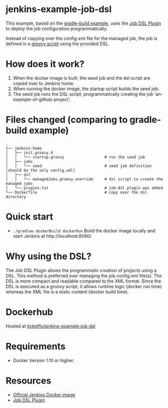 # jenkins-example-job-dsl
This example, based on the [gradle-build example](https://github.com/Ticketfly/jenkins-docker-examples/tree/master/01-gradle-build), uses the [Job DSL Plugin](https://wiki.jenkins-ci.org/display/JENKINS/Job+DSL+Plugin) to deploy the job configuration programmatically.

Instead of copying over the config.xml file for the managed job, the job is defined in a [groovy script](https://github.com/Ticketfly/jenkins-docker-examples/blob/master/02-job-dsl/jenkins-home/dsl/managedJobs.groovy.override) using the provided DSL.

# How does it work?
1. When the docker image is built, the seed job and the dsl script are copied over to Jenkins home.
2. When running the docker image, the startup script builds the seed job.
3. The seed job runs the DSL script, programmatically creating the job 'an-example-of-github-project'.

# Files changed (comparing to gradle-build example)
    .
    ├── jenkins-home
    │   ├── init.groovy.d 
    │   │   └── startup.groovy                  # run the seed job
    │   ├── jobs
    │   │   └── seed                            # seed job definition (should be the only config.xml)
    │   ├── dsl
    │   │   └── managedJobs.groovy.override     # dsl script to create the managed jobs
    │   └── plugins.txt                         # job-dsl plugin was added
    └── Dockerfile                              # copy over the dsl directory

# Quick start

- `./gradlew dockerBuild dockerRun` Build the docker image locally and start Jenkins at http://localhost:8080/

# Why using the DSL?

The Job DSL Plugin allows the programmatic creation of projects using a DSL.
This method is preferred over managing the job config.xml file(s).
The DSL is more compact and readable compared to the XML format.
Since the DSL is executed as a groovy script, it allows runtime logic (docker run time) whereas the XML file is a static content (docker build time).

# Dockerhub
Hosted at [ticketfly/jenkins-example-job-dsl](https://hub.docker.com/r/ticketfly/jenkins-example-job-dsl/)

# Requirements

- Docker Version 1.10 or higher.

# Resources

- [Official Jenkins Docker image](https://github.com/jenkinsci/docker)
- [Job DSL Plugin](https://wiki.jenkins-ci.org/display/JENKINS/Job+DSL+Plugin)
